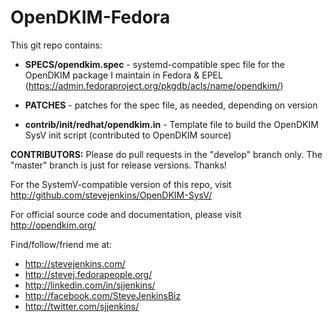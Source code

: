 OpenDKIM-Fedora
===============

This git repo contains:

- **SPECS/opendkim.spec** - systemd-compatible spec file for the OpenDKIM package I maintain in Fedora & EPEL (https://admin.fedoraproject.org/pkgdb/acls/name/opendkim/)

- **PATCHES** - patches for the spec file, as needed, depending on version

- **contrib/init/redhat/opendkim.in** - Template file to build the OpenDKIM SysV init script (contributed to OpenDKIM source)

**CONTRIBUTORS:** Please do pull requests in the "develop" branch only. The "master" branch is just for release versions. Thanks!

For the SystemV-compatible version of this repo, visit http://github.com/stevejenkins/OpenDKIM-SysV/

For official source code and documentation, please visit http://opendkim.org/

Find/follow/friend me at:
- http://stevejenkins.com/
- http://stevej.fedorapeople.org/
- http://linkedin.com/in/sjjenkins/
- http://facebook.com/SteveJenkinsBiz
- http://twitter.com/sjjenkins/
